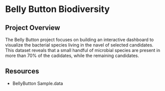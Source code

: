 # Belly Button Biodiversity

## Project Overview
The Belly Button project focuses on building an interactive dashboard to visualize the bacterial species living in the navel of selected candidates. This dataset reveals that a small handful of microbial species are present in more than 70% of the cadidates, while the remaining candidates.

## Resources
- BellyButton Sample.data
